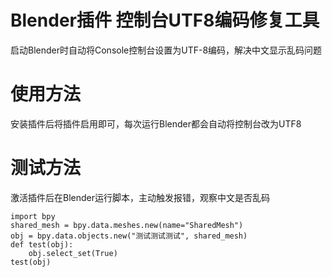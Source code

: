 # Blender插件 控制台UTF8编码修复工具
启动Blender时自动将Console控制台设置为UTF-8编码，解决中文显示乱码问题

# 使用方法
安装插件后将插件启用即可，每次运行Blender都会自动将控制台改为UTF8

# 测试方法
激活插件后在Blender运行脚本，主动触发报错，观察中文是否乱码
```
import bpy
shared_mesh = bpy.data.meshes.new(name="SharedMesh")
obj = bpy.data.objects.new("测试测试测试", shared_mesh)
def test(obj):
    obj.select_set(True)
test(obj)
```
